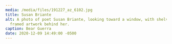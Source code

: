 ```yaml
---
media: /media/files/191227_az_6102.jpg
title: Susan Briante
alt: A photo of poet Susan Briante, looking toward a window, with shelving and a
  framed artwork behind her.
caption: Bear Guerra
date: 2020-12-09 14:49:00 -0500
---
```

